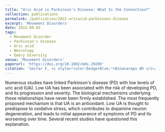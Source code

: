 ```yaml
---
title: "Uric Acid in Parkinson's Disease: What Is the Connection?"
collection: publications
permalink: /publication/2022-uricacid-parkinsons-disease
excerpt: 'Movement Disorders'
date: 2022-09-03
tags:
  - Movement Disorder
  - Parkinson's disease
  - Uric acid
  - Neurology
  - Emory Uiversity
venue: 'Movement Disorders'
paperurl: 'https://doi.org/10.1002/mds.29209'  
citation: 'Seifar F, <i style="color:DodgerBlue;">Dinasarapu AR </i>, Jinnah HA (2022) Uric Acid in Parkinson's Disease: What Is the Connection?&#63; <i>Movement Disorders</i> (2022)'  
---  
```

Numerous studies have linked Parkinson's disease (PD) with low levels of uric acid (UA). Low UA has been associated with the risk of developing PD, and its progression and severity. The biological mechanisms underlying these relationships have never been firmly established. The most frequently proposed mechanism is that UA is an antioxidant. Low UA is thought to predispose to oxidative stress, which contributes to dopamine neuron degeneration, and leads to initial appearance of symptoms of PD and its worsening over time. Several recent studies have questioned this explanation.  
